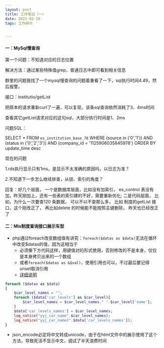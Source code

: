 ```yaml
---
layout: post
title: 工作笔记（一）
date: 2021-02-19
tags: 工作碎片   


---
```


#### 一：MySql慢查询

第一个问题：不知道对应的日志位置

解决方法：通过某些特殊值grep，普通日志中即可看到相关信息



群里的问题我找了一个mysql慢查询的问题着重看了一下，sql执行时间4.49，然后报警。

接口：institutio/getList 

把原本的请求重新curl了一遍，可以复现，该条sql查询依然消耗了3、4ms时间

查看其它getList请求对应的这句sql，大部分执行时间是1、2ms

问题SQL：

SELECT * FROM `es_institution_base_78`  WHERE (source in ('0','1')) AND (status in ('0','2','3')) AND (company_id = '1125906035845978') ORDER BY update_time desc



现在的问题

1.rds执行显示只有1ms，是显示不太准确的原因吗，以日志为准？

2.不知道下一步怎么继续排查，从锁、索引的角度？



回复：好几个层面， 一个是数据库层面，比如没有加索引， es_control 表没有加，昨天刚加上，还有一些表的索引建的不好，需要重新优化; 二是代码层面， 比如，为什么一次要查120 条数据， 可以不以不查那么多， 比如 制度的getList 接口，这个刚改正了， 再比如delete 的时候能不能按照主键删除， 昨天也已经改正了



#### 二：Mis制度查询接口展示车型

- php通过foreach改变数组值有讲究：``foreach($datas as $data)``无法在循环中改变$datas的值，因为这相当于
  - 必须像下方代码这样，用键值对的形式使用，否则修改的不是本身，仅仅是本身拷贝出来的一个数组
  - 或者``foreach($datas as &$val)``，使用引用也可以，不过最后要记得unset取消引用
  - [详细说明](https://www.cnblogs.com/wdw31210/p/11076035.html)

```php
foreach ($datas as $data)
{
    $car_level_names = "";
    foreach ($data['car_levels'] as $car_level){
        $car_level_names = $car_level_names." ".$car_level['name'];
    }
    $data['car_levels_names'] = $car_level_names;
    log_notice("yyj_car_name".$car_level_names);
    log_notice("yyj_car_name2".$data['car_levels_names']);
}
```

- json_encode必定将中文转成unicode，由于在html文件中的展示使用了这个方法，导致死活不显示中文，调试了半天浪费时间